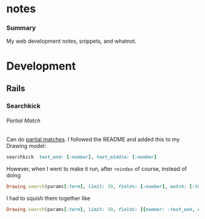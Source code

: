 notes
=====

### Summary

My web development notes, snippets, and whatnot.

Development
=====

Rails
-----

### Searchkick

###### Partial Match

Can do [partial matches](https://github.com/ankane/searchkick#partial-matches). I followed the README and added this to my Drawing model:
```ruby
searchkick  text_end: [:number], text_middle: [:number]
```

However, when I went to make it run, after `reindex` of course, instead of doing
```ruby
Drawing.search(params[:term], limit: 30, fields: [:number], match: [:text_end, :text_middle])
```
I had to squish them together like
```ruby
Drawing.search(params[:term], limit: 30, fields: [{number: :text_end, number: :text_middle}])
```
